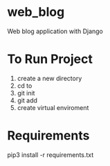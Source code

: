 # web_blog
Web blog application with Django


# To Run Project
1. create a new directory 
2. cd to <new directory>
3. git init
4. git add <remote repo>
5. create virtual enviroment
# Requirements
pip3 install -r requirements.txt


